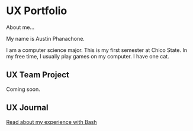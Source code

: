 # UX Portfolio

About me...

My name is Austin Phanachone. 

I am a computer science major. This is my first semester at Chico State. In my free time, I usually play games on my computer. I have one cat.

## UX Team Project

Coming soon.

## UX Journal

[Read about my experience with Bash](j01/)
